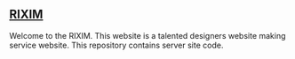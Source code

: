 ## [RIXIM](https://shaharina.github.io/convention-center-assignment-3/)
Welcome to the RIXIM. This website is a talented designers website making service website. This repository contains server site code.
<br/>
<br/>
